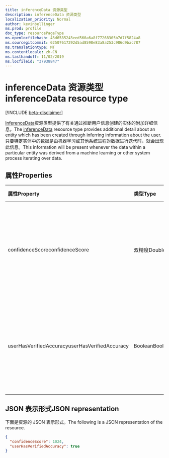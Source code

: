 ```yaml
---
title: inferenceData 资源类型
description: inferenceData 资源类型
localization_priority: Normal
author: kevinbellinger
ms.prod: profile
doc_type: resourcePageType
ms.openlocfilehash: 43d6585243eed560a6a8f77268305b7d7f5824a8
ms.sourcegitcommit: 62507617292d5ad8598e83a8a253c986d9bac787
ms.translationtype: MT
ms.contentlocale: zh-CN
ms.lasthandoff: 11/02/2019
ms.locfileid: "37938847"
---
```

# <a name="inferencedata-resource-type"></a><span data-ttu-id="06d2e-103">inferenceData 资源类型</span><span class="sxs-lookup"><span data-stu-id="06d2e-103">inferenceData resource type</span></span>

[!INCLUDE [beta-disclaimer](../../includes/beta-disclaimer.md)]

<span data-ttu-id="06d2e-104">[InferenceData](inferencedata.md)资源类型提供了有关通过推断用户信息创建的实体的附加详细信息。</span><span class="sxs-lookup"><span data-stu-id="06d2e-104">The [inferenceData](inferencedata.md) resource type provides additional detail about an entity which has been created through inferring information about the user.</span></span> <span data-ttu-id="06d2e-105">只要特定实体中的数据是由机器学习或其他系统进程对数据进行迭代时，就会出现此信息。</span><span class="sxs-lookup"><span data-stu-id="06d2e-105">This information will be present whenever the data within a particular entity was derived from a machine learning or other system process iterating over data.</span></span>

## <a name="properties"></a><span data-ttu-id="06d2e-106">属性</span><span class="sxs-lookup"><span data-stu-id="06d2e-106">Properties</span></span>

| <span data-ttu-id="06d2e-107">属性</span><span class="sxs-lookup"><span data-stu-id="06d2e-107">Property</span></span>              | <span data-ttu-id="06d2e-108">类型</span><span class="sxs-lookup"><span data-stu-id="06d2e-108">Type</span></span>        | <span data-ttu-id="06d2e-109">描述</span><span class="sxs-lookup"><span data-stu-id="06d2e-109">Description</span></span>                                                                     |
|:----------------------|:------------|:--------------------------------------------------------------------------------|
|<span data-ttu-id="06d2e-110">confidenceScore</span><span class="sxs-lookup"><span data-stu-id="06d2e-110">confidenceScore</span></span>        |<span data-ttu-id="06d2e-111">双精度</span><span class="sxs-lookup"><span data-stu-id="06d2e-111">Double</span></span>       | <span data-ttu-id="06d2e-112">反映有关用户推断的数据准确性的置信度分数。</span><span class="sxs-lookup"><span data-stu-id="06d2e-112">Confidence score reflecting the accuracy of the data inferred about the user.</span></span>   |
|<span data-ttu-id="06d2e-113">userHasVerifiedAccuracy</span><span class="sxs-lookup"><span data-stu-id="06d2e-113">userHasVerifiedAccuracy</span></span>|<span data-ttu-id="06d2e-114">Boolean</span><span class="sxs-lookup"><span data-stu-id="06d2e-114">Boolean</span></span>      | <span data-ttu-id="06d2e-115">如果用户已确认此推理为 True 或 False，则为记录。</span><span class="sxs-lookup"><span data-stu-id="06d2e-115">Records if the user has confirmed this inference as being True or False.</span></span>        |

## <a name="json-representation"></a><span data-ttu-id="06d2e-116">JSON 表示形式</span><span class="sxs-lookup"><span data-stu-id="06d2e-116">JSON representation</span></span>

<span data-ttu-id="06d2e-117">下面是资源的 JSON 表示形式。</span><span class="sxs-lookup"><span data-stu-id="06d2e-117">The following is a JSON representation of the resource.</span></span>

<!-- {
  "blockType": "resource",
  "optionalProperties": [

  ],
  "@odata.type": "microsoft.graph.inferenceData",
  "baseType": null
}-->

```json
{
  "confidenceScore": 1024,
  "userHasVerifiedAccuracy": true
}
```

<!-- uuid: 16cd6b66-4b1a-43a1-adaf-3a886856ed98
2019-02-04 14:57:30 UTC -->
<!-- {
  "type": "#page.annotation",
  "description": "inferenceData resource",
  "keywords": "",
  "section": "documentation",
  "tocPath": ""
}-->